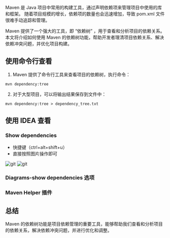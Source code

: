 
Maven 是 Java 项目中常用的构建工具，通过声明依赖项来管理项目中使用的库和框架。
随着项目规模的增长，依赖项的数量也会迅速增加，导致 pom.xml 文件很难手动追踪和管理。

Maven 提供了一个强大的工具，即 “依赖树” ，用于查看和分析项目的依赖关系。
本文将介绍如何使用 Maven 的依赖树功能，帮助开发者理清项目依赖关系、解决依赖冲突问题，并优化项目构建。

## 使用命令行查看
1. Maven 提供了命令行工具来查看项目的依赖树，执行命令：
    
```
mvn dependency:tree
```

2. 对于大型项目，可以将输出结果保存到文件中：

```
mvn dependency:tree > dependency_tree.txt
```

## 使用 IDEA 查看

### Show dependencies 
- 快捷键（ctrl+alt+shift+u）
- 直接按照图片操作即可

![git](https://wyiyi.github.io/amber/contents/mvnTree/idea_1.png)
![git](https://wyiyi.github.io/amber/contents/mvnTree/idea_2.png)

### Diagrams-show dependencies 选项

### Maven Helper 插件


## 总结
Maven 的依赖树功能是项目依赖管理的重要工具，能够帮助我们查看和分析项目的依赖关系，解决依赖冲突问题，并进行优化和调整。
